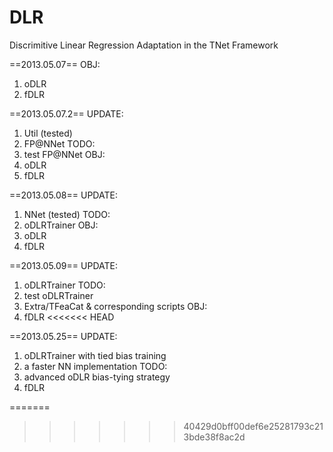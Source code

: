 DLR
===

Discrimitive Linear Regression Adaptation in the TNet Framework

==2013.05.07==
OBJ:
1. oDLR
2. fDLR

==2013.05.07.2==
UPDATE:
1. Util (tested)
2. FP@NNet
TODO:
1. test FP@NNet
OBJ:
1. oDLR
2. fDLR

==2013.05.08==
UPDATE:
1. NNet (tested)
TODO:
1. oDLRTrainer
OBJ:
1. oDLR
2. fDLR

==2013.05.09==
UPDATE:
1. oDLRTrainer
TODO:
2. test oDLRTrainer
3. Extra/TFeaCat & corresponding scripts
OBJ:
1. fDLR
<<<<<<< HEAD

==2013.05.25==
UPDATE:
1. oDLRTrainer with tied bias training
2. a faster NN implementation
TODO:
1. advanced oDLR bias-tying strategy
2. fDLR

=======
>>>>>>> 40429d0bff00def6e25281793c213bde38f8ac2d

